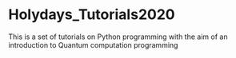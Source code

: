 # Holydays_Tutorials2020
This is a set of tutorials on Python programming with the aim of an introduction to Quantum computation programming
